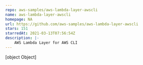```yaml
---
repo: aws-samples/aws-lambda-layer-awscli
name: aws-lambda-layer-awscli
homepage: NA
url: https://github.com/aws-samples/aws-lambda-layer-awscli
stars: 151
starredAt: 2021-03-13T07:56:54Z
description: |-
    AWS Lambda Layer for AWS CLI
---
```


[object Object]
